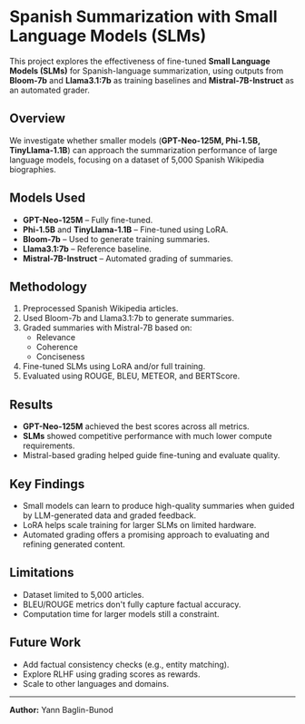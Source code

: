 # Spanish Summarization with Small Language Models (SLMs)

This project explores the effectiveness of fine-tuned **Small Language Models (SLMs)** for Spanish-language summarization, using outputs from **Bloom-7b** and **Llama3.1:7b** as training baselines and **Mistral-7B-Instruct** as an automated grader.

## Overview

We investigate whether smaller models (**GPT-Neo-125M, Phi-1.5B, TinyLlama-1.1B**) can approach the summarization performance of large language models, focusing on a dataset of 5,000 Spanish Wikipedia biographies.

## Models Used

- **GPT-Neo-125M** – Fully fine-tuned.
- **Phi-1.5B** and **TinyLlama-1.1B** – Fine-tuned using LoRA.
- **Bloom-7b** – Used to generate training summaries.
- **Llama3.1:7b** – Reference baseline.
- **Mistral-7B-Instruct** – Automated grading of summaries.

## Methodology

1. Preprocessed Spanish Wikipedia articles.
2. Used Bloom-7b and Llama3.1:7b to generate summaries.
3. Graded summaries with Mistral-7B based on:
   - Relevance
   - Coherence
   - Conciseness
4. Fine-tuned SLMs using LoRA and/or full training.
5. Evaluated using ROUGE, BLEU, METEOR, and BERTScore.

## Results

- **GPT-Neo-125M** achieved the best scores across all metrics.
- **SLMs** showed competitive performance with much lower compute requirements.
- Mistral-based grading helped guide fine-tuning and evaluate quality.

## Key Findings

- Small models can learn to produce high-quality summaries when guided by LLM-generated data and graded feedback.
- LoRA helps scale training for larger SLMs on limited hardware.
- Automated grading offers a promising approach to evaluating and refining generated content.

## Limitations

- Dataset limited to 5,000 articles.
- BLEU/ROUGE metrics don't fully capture factual accuracy.
- Computation time for larger models still a constraint.

## Future Work

- Add factual consistency checks (e.g., entity matching).
- Explore RLHF using grading scores as rewards.
- Scale to other languages and domains.

---

**Author:** Yann Baglin-Bunod  


